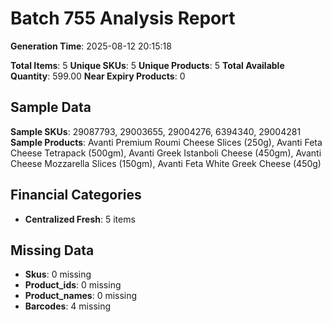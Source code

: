 # Batch 755 Analysis Report

**Generation Time**: 2025-08-12 20:15:18

**Total Items**: 5
**Unique SKUs**: 5
**Unique Products**: 5
**Total Available Quantity**: 599.00
**Near Expiry Products**: 0

## Sample Data
**Sample SKUs**: 29087793, 29003655, 29004276, 6394340, 29004281
**Sample Products**: Avanti Premium Roumi Cheese Slices (250g), Avanti Feta Cheese Tetrapack (500gm), Avanti Greek Istanboli Cheese (450gm), Avanti Cheese Mozzarella Slices (150gm), Avanti Feta White Greek Cheese (450g)

## Financial Categories
- **Centralized Fresh**: 5 items

## Missing Data
- **Skus**: 0 missing
- **Product_ids**: 0 missing
- **Product_names**: 0 missing
- **Barcodes**: 4 missing
